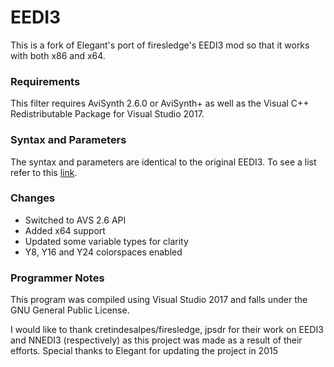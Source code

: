 # EEDI3

This is a fork of Elegant's port of firesledge's EEDI3 mod so that it works with both x86 and x64.

### Requirements

This filter requires AviSynth 2.6.0 or AviSynth+ as well as the Visual C++ Redistributable Package for Visual Studio 2017.

### Syntax and Parameters

The syntax and parameters are identical to the original EEDI3. To see a list refer to this [link](http://avisynth.nl/index.php/Eedi3).

### Changes

* Switched to AVS 2.6 API
* Added x64 support
* Updated some variable types for clarity
* Y8, Y16 and Y24 colorspaces enabled


### Programmer Notes

This program was compiled using Visual Studio 2017 and falls under the GNU General Public License.

I would like to thank cretindesalpes/firesledge, jpsdr for their work on EEDI3 and NNEDI3 (respectively) as this project was made as a result of their efforts.
Special thanks to Elegant for updating the project in 2015
